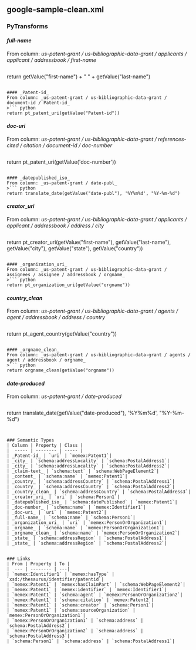 ## google-sample-clean.xml

### PyTransforms
#### _full-name_
From column: _us-patent-grant / us-bibliographic-data-grant / applicants / applicant / addressbook / first-name_
>``` python
return getValue("first-name") + " " + getValue("last-name")
```

#### _Patent-id_
From column: _us-patent-grant / us-bibliographic-data-grant / document-id / Patent-id_
>``` python
return pt_patent_uri(getValue("Patent-id"))
```

#### _doc-uri_
From column: _us-patent-grant / us-bibliographic-data-grant / references-cited / citation / document-id / doc-number_
>``` python
return pt_patent_uri(getValue('doc-number'))
```

#### _datepublished_iso_
From column: _us-patent-grant / date-publ_
>``` python
return translate_date(getValue("date-publ"), '%Y%m%d', "%Y-%m-%d")
```

#### _creator_uri_
From column: _us-patent-grant / us-bibliographic-data-grant / applicants / applicant / addressbook / address / city_
>``` python
return pt_creator_uri(getValue("first-name"), getValue("last-name"), getValue("city"), getValue("state"), getValue("country"))
```

#### _organization_uri_
From column: _us-patent-grant / us-bibliographic-data-grant / assignees / assignee / addressbook / orgname_
>``` python
return pt_organization_uri(getValue("orgname"))
```

#### _country_clean_
From column: _us-patent-grant / us-bibliographic-data-grant / agents / agent / addressbook / address / country_
>``` python
return pt_agent_country(getValue("country"))
```

#### _orgname_clean_
From column: _us-patent-grant / us-bibliographic-data-grant / agents / agent / addressbook / orgname_
>``` python
return orgname_clean(getValue("orgname"))
```

#### _date-produced_
From column: _us-patent-grant / date-produced_
>``` python
return translate_date(getValue("date-produced"), '%Y%m%d', "%Y-%m-%d")
```


### Semantic Types
| Column | Property | Class |
|  ----- | -------- | ----- |
| _Patent-id_ | `uri` | `memex:Patent1`|
| _city_ | `schema:addressLocality` | `schema:PostalAddress1`|
| _city_ | `schema:addressLocality` | `schema:PostalAddress2`|
| _claim-text_ | `schema:text` | `schema:WebPageElement2`|
| _content_ | `schema:name` | `memex:Patent1`|
| _country_ | `schema:addressCountry` | `schema:PostalAddress1`|
| _country_ | `schema:addressCountry` | `schema:PostalAddress2`|
| _country_clean_ | `schema:addressCountry` | `schema:PostalAddress3`|
| _creator_uri_ | `uri` | `schema:Person1`|
| _datepublished_iso_ | `schema:datePublished` | `memex:Patent1`|
| _doc-number_ | `schema:name` | `memex:Identifier1`|
| _doc-uri_ | `uri` | `memex:Patent2`|
| _full-name_ | `schema:name` | `schema:Person1`|
| _organization_uri_ | `uri` | `memex:PersonOrOrganization1`|
| _orgname_ | `schema:name` | `memex:PersonOrOrganization1`|
| _orgname_clean_ | `schema:name` | `memex:PersonOrOrganization2`|
| _state_ | `schema:addressRegion` | `schema:PostalAddress1`|
| _state_ | `schema:addressRegion` | `schema:PostalAddress2`|


### Links
| From | Property | To |
|  --- | -------- | ---|
| `memex:Identifier1` | `memex:hasType` | `xsd:/thesaurus/identifier/patentid`|
| `memex:Patent1` | `memex:hasClaimPart` | `schema:WebPageElement2`|
| `memex:Patent1` | `memex:identifier` | `memex:Identifier1`|
| `memex:Patent1` | `schema:agent` | `memex:PersonOrOrganization2`|
| `memex:Patent1` | `schema:citation` | `memex:Patent2`|
| `memex:Patent1` | `schema:creator` | `schema:Person1`|
| `memex:Patent1` | `schema:sourceOrganization` | `memex:PersonOrOrganization1`|
| `memex:PersonOrOrganization1` | `schema:address` | `schema:PostalAddress2`|
| `memex:PersonOrOrganization2` | `schema:address` | `schema:PostalAddress3`|
| `schema:Person1` | `schema:address` | `schema:PostalAddress1`|
